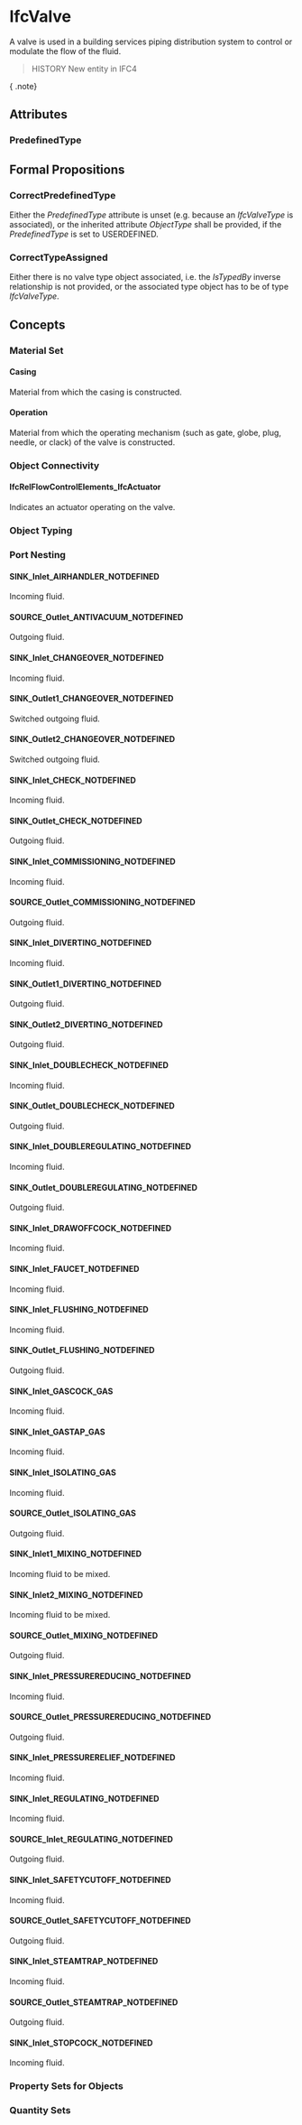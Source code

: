 # IfcValve

A valve is used in a building services piping distribution system to control or modulate the flow of the fluid.<!-- end of definition -->

> HISTORY  New entity in IFC4

{ .note}
>

## Attributes

### PredefinedType


## Formal Propositions

### CorrectPredefinedType
Either the _PredefinedType_ attribute is unset (e.g. because an _IfcValveType_ is associated), or the inherited attribute _ObjectType_ shall be provided, if the _PredefinedType_ is set to USERDEFINED.

### CorrectTypeAssigned
Either there is no valve type object associated, i.e. the _IsTypedBy_ inverse relationship is not provided, or the associated type object has to be of type _IfcValveType_.

## Concepts

### Material Set



#### Casing

Material from which the casing is constructed.

#### Operation

Material from which the operating mechanism (such as gate, globe, plug, needle, or clack) of the valve is constructed.

### Object Connectivity



#### IfcRelFlowControlElements_IfcActuator

Indicates an actuator operating on the valve.

### Object Typing



### Port Nesting



#### SINK_Inlet_AIRHANDLER_NOTDEFINED

Incoming fluid.

#### SOURCE_Outlet_ANTIVACUUM_NOTDEFINED

Outgoing fluid.

#### SINK_Inlet_CHANGEOVER_NOTDEFINED

Incoming fluid.

#### SINK_Outlet1_CHANGEOVER_NOTDEFINED

Switched outgoing fluid.

#### SINK_Outlet2_CHANGEOVER_NOTDEFINED

Switched outgoing fluid.

#### SINK_Inlet_CHECK_NOTDEFINED

Incoming fluid.

#### SINK_Outlet_CHECK_NOTDEFINED

Outgoing fluid.

#### SINK_Inlet_COMMISSIONING_NOTDEFINED

Incoming fluid.

#### SOURCE_Outlet_COMMISSIONING_NOTDEFINED

Outgoing fluid.

#### SINK_Inlet_DIVERTING_NOTDEFINED

Incoming fluid.

#### SINK_Outlet1_DIVERTING_NOTDEFINED

Outgoing fluid.

#### SINK_Outlet2_DIVERTING_NOTDEFINED

Outgoing fluid.

#### SINK_Inlet_DOUBLECHECK_NOTDEFINED

Incoming fluid.

#### SINK_Outlet_DOUBLECHECK_NOTDEFINED

Outgoing fluid.

#### SINK_Inlet_DOUBLEREGULATING_NOTDEFINED

Incoming fluid.

#### SINK_Outlet_DOUBLEREGULATING_NOTDEFINED

Outgoing fluid.

#### SINK_Inlet_DRAWOFFCOCK_NOTDEFINED

Incoming fluid.

#### SINK_Inlet_FAUCET_NOTDEFINED

Incoming fluid.

#### SINK_Inlet_FLUSHING_NOTDEFINED

Incoming fluid.

#### SINK_Outlet_FLUSHING_NOTDEFINED

Outgoing fluid.

#### SINK_Inlet_GASCOCK_GAS

Incoming fluid.

#### SINK_Inlet_GASTAP_GAS

Incoming fluid.

#### SINK_Inlet_ISOLATING_GAS

Incoming fluid.

#### SOURCE_Outlet_ISOLATING_GAS

Outgoing fluid.

#### SINK_Inlet1_MIXING_NOTDEFINED

Incoming fluid to be mixed.

#### SINK_Inlet2_MIXING_NOTDEFINED

Incoming fluid to be mixed.

#### SOURCE_Outlet_MIXING_NOTDEFINED

Outgoing fluid.

#### SINK_Inlet_PRESSUREREDUCING_NOTDEFINED

Incoming fluid.

#### SOURCE_Outlet_PRESSUREREDUCING_NOTDEFINED

Outgoing fluid.

#### SINK_Inlet_PRESSURERELIEF_NOTDEFINED

Incoming fluid.

#### SINK_Inlet_REGULATING_NOTDEFINED

Incoming fluid.

#### SOURCE_Inlet_REGULATING_NOTDEFINED

Outgoing fluid.

#### SINK_Inlet_SAFETYCUTOFF_NOTDEFINED

Incoming fluid.

#### SOURCE_Outlet_SAFETYCUTOFF_NOTDEFINED

Outgoing fluid.

#### SINK_Inlet_STEAMTRAP_NOTDEFINED

Incoming fluid.

#### SOURCE_Outlet_STEAMTRAP_NOTDEFINED

Outgoing fluid.

#### SINK_Inlet_STOPCOCK_NOTDEFINED

Incoming fluid.

### Property Sets for Objects



### Quantity Sets



